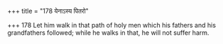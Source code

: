 +++
title = "178 येनाऽस्य पितरो"

+++
178	Let him walk in that path of holy men which his fathers and his grandfathers followed; while he walks in that, he will not suffer harm.
